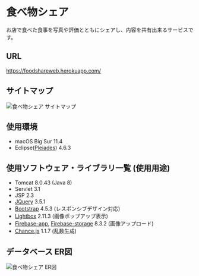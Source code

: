 # 食べ物シェア

お店で食べた食事を写真や評価とともにシェアし、内容を共有出来るサービスです。

URL
---
https://foodshareweb.herokuapp.com/

サイトマップ
---

![食べ物シェア サイトマップ](https://user-images.githubusercontent.com/53920598/126189449-a7ce94c2-805e-4d7a-ba9d-75062813bd01.png)

使用環境
---
- macOS Big Sur 11.4
- Eclipse([Pleiades](https://mergedoc.osdn.jp/)) 4.6.3

使用ソフトウェア・ライブラリ一覧 (使用用途)
---
- Tomcat 8.0.43 (Java 8)
- Servlet 3.1
- JSP 2.3
- [JQuery](https://jquery.com/) 3.5.1
- [Bootstrap](https://getbootstrap.jp/) 4.5.3 (レスポンシブデザイン対応)
- [Lightbox](https://lokeshdhakar.com/projects/lightbox2/) 2.11.3 (画像ポップアップ表示)
- [Firebase-app](https://firebase.google.com/?hl=ja), [Firebase-storage](https://firebase.google.com/docs/storage?hl=ja) 8.3.2 (画像アップロード)
- [Chance.js](https://chancejs.com/) 1.1.7 (乱数生成)

データベース ER図
---
![食べ物シェア ER図](https://user-images.githubusercontent.com/53920598/126127774-31f783fd-cff0-4a0d-9af9-6389dad582fa.png)

